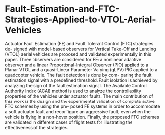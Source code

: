 # Fault-Estimation-and-FTC-Strategies-Applied-to-VTOL-Aerial-Vehicles

Actuator Fault Estimation (FE) and Fault Tolerant Control (FTC) strategies de- signed with model-based observers for Vertical Take-Off and Landing (VTOL) aerial vehicles are proposed and validated experimentally in this paper. Three observers are considered for FE: a nonlinear adaptive observer and a linear Proportional-Integral Observer (PIO) applied to a Planar VTOL and a quasi-Linear Parameter Varying (qLPV) PIO applied to a quadcopter vehicle. The fault detection is done by com- paring the fault estimation signal with a predefined threshold. Fault isolation is achieved by analyzing the sign of the fault estimation signal. The Available Control Authority Index (ACAI) method is used to analyze the controllability properties of the vehicles under actuator faults. The main contribution of this work is the design and the experimental validation of complete active FTC schemes by using the pro- posed FE systems in order to accommodate a soft actuator fault and reconfigure an aggressive fault, even when the vehicle is flying in a non-hover position. Finally, the proposed FTC schemes are validated in different cases of flight tests for illustrating the effectiveness of the strategies.
